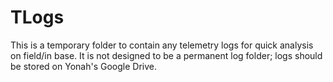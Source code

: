 # TLogs
This is a temporary folder to contain any telemetry logs for quick analysis on field/in base. It is not designed to be a permanent log folder; logs should be stored on Yonah's Google Drive.